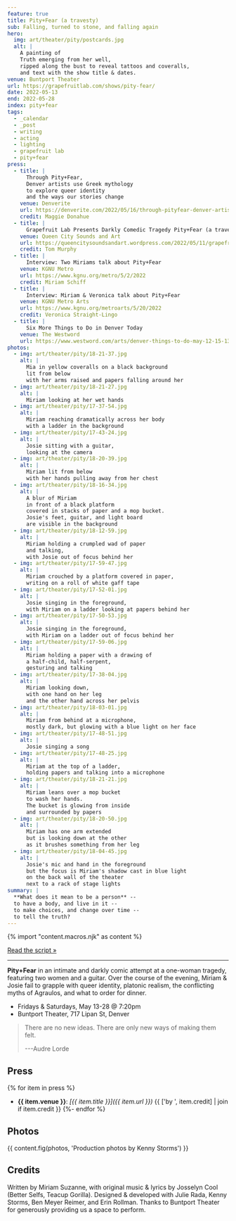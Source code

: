 ```yaml
---
feature: true
title: Pity+Fear (a travesty)
sub: Falling, turned to stone, and falling again
hero:
  img: art/theater/pity/postcards.jpg
  alt: |
    A painting of
    Truth emerging from her well,
    ripped along the bust to reveal tattoos and coveralls,
    and text with the show title & dates.
venue: Buntport Theater
url: https://grapefruitlab.com/shows/pity-fear/
date: 2022-05-13
end: 2022-05-28
index: pity+fear
tags:
  - _calendar
  - _post
  - writing
  - acting
  - lighting
  - grapefruit lab
  - pity+fear
press:
  - title: |
      Through Pity+Fear,
      Denver artists use Greek mythology
      to explore queer identity
      and the ways our stories change
    venue: Denverite
    url: https://denverite.com/2022/05/16/through-pityfear-denver-artists-use-greek-mythology-to-explore-queer-identity-and-the-ways-our-stories-change/
    credit: Maggie Donahue
  - title: |
      Grapefruit Lab Presents Darkly Comedic Tragedy Pity+Fear (a travesty)
    venue: Queen City Sounds and Art
    url: https://queencitysoundsandart.wordpress.com/2022/05/11/grapefruit-lab-presents-darkly-comedic-tragedy-pityfear-a-travesty-may-13-may-28/
    credit: Tom Murphy
  - title: |
      Interview: Two Miriams talk about Pity+Fear
    venue: KGNU Metro
    url: https://www.kgnu.org/metro/5/2/2022
    credit: Miriam Schiff
  - title: |
      Interview: Miriam & Veronica talk about Pity+Fear
    venue: KGNU Metro Arts
    url: https://www.kgnu.org/metroarts/5/20/2022
    credit: Veronica Straight-Lingo
  - title: |
      Six More Things to Do in Denver Today
    venue: The Westword
    url: https://www.westword.com/arts/denver-things-to-do-may-12-15-13979764
photos:
  - img: art/theater/pity/18-21-37.jpg
    alt: |
      Mia in yellow coveralls on a black background
      lit from below
      with her arms raised and papers falling around her
  - img: art/theater/pity/18-21-27.jpg
    alt: |
      Miriam looking at her wet hands
  - img: art/theater/pity/17-37-54.jpg
    alt: |
      Miriam reaching dramatically across her body
      with a ladder in the background
  - img: art/theater/pity/17-43-24.jpg
    alt: |
      Josie sitting with a guitar,
      looking at the camera
  - img: art/theater/pity/18-20-39.jpg
    alt: |
      Miriam lit from below
      with her hands pulling away from her chest
  - img: art/theater/pity/18-16-34.jpg
    alt: |
      A blur of Miriam
      in front of a black platform
      covered in stacks of paper and a mop bucket.
      Josie's feet, guitar, and light board
      are visible in the background
  - img: art/theater/pity/18-12-59.jpg
    alt: |
      Miriam holding a crumpled wad of paper
      and talking,
      with Josie out of focus behind her
  - img: art/theater/pity/17-59-47.jpg
    alt: |
      Miriam crouched by a platform covered in paper,
      writing on a roll of white gaff tape
  - img: art/theater/pity/17-52-01.jpg
    alt: |
      Josie singing in the foreground,
      with Miriam on a ladder looking at papers behind her
  - img: art/theater/pity/17-50-53.jpg
    alt: |
      Josie singing in the foreground,
      with Miriam on a ladder out of focus behind her
  - img: art/theater/pity/17-59-06.jpg
    alt: |
      Miriam holding a paper with a drawing of
      a half-child, half-serpent,
      gesturing and talking
  - img: art/theater/pity/17-38-04.jpg
    alt: |
      Miriam looking down,
      with one hand on her leg
      and the other hand across her pelvis
  - img: art/theater/pity/18-03-01.jpg
    alt: |
      Miriam from behind at a microphone,
      mostly dark, but glowing with a blue light on her face
  - img: art/theater/pity/17-48-51.jpg
    alt: |
      Josie singing a song
  - img: art/theater/pity/17-48-25.jpg
    alt: |
      Miriam at the top of a ladder,
      holding papers and talking into a microphone
  - img: art/theater/pity/18-21-21.jpg
    alt: |
      Miriam leans over a mop bucket
      to wash her hands.
      The bucket is glowing from inside
      and surrounded by papers
  - img: art/theater/pity/18-20-50.jpg
    alt: |
      Miriam has one arm extended
      but is looking down at the other
      as it brushes something from her leg
  - img: art/theater/pity/18-04-45.jpg
    alt: |
      Josie's mic and hand in the foreground
      but the focus is Miriam's shadow cast in blue light
      on the back wall of the theater
      next to a rack of stage lights
summary: |
  **What does it mean to be a person** --
  to have a body, and live in it --
  to make choices, and change over time --
  to tell the truth?
---
```

{% import "content.macros.njk" as content %}

[Read the script »](https://www.grapefruitlab.com/shows/pity-fear/script/)

------

**Pity+Fear**
in an intimate and darkly comic
attempt at a one-woman tragedy,
featuring two women and a guitar.
Over the course of the evening,
Miriam & Josie fail to grapple with queer identity,
platonic realism,
the conflicting myths of Agraulos,
and what to order for dinner.

- Fridays & Saturdays, May 13-28 @ 7:20pm
- Buntport Theater, 717 Lipan St, Denver

> There are no new ideas.
> There are only new ways of making them felt.
>
> ---Audre Lorde

## Press

{% for item in press %}
- **{{ item.venue }}**: _[{{ item.title }}]({{ item.url }})_ {{ ['by ', item.credit] | join if item.credit }}
{%- endfor %}

## Photos

{{ content.fig(photos, 'Production photos by Kenny Storms') }}

## Credits

Written by Miriam Suzanne,
with original music & lyrics
by Josselyn Cool (Better Selfs, Teacup Gorilla).
Designed & developed with Julie Rada, Kenny Storms,
Ben Meyer Reimer, and Erin Rollman.
Thanks to Buntport Theater for
generously providing us a space to perform.
